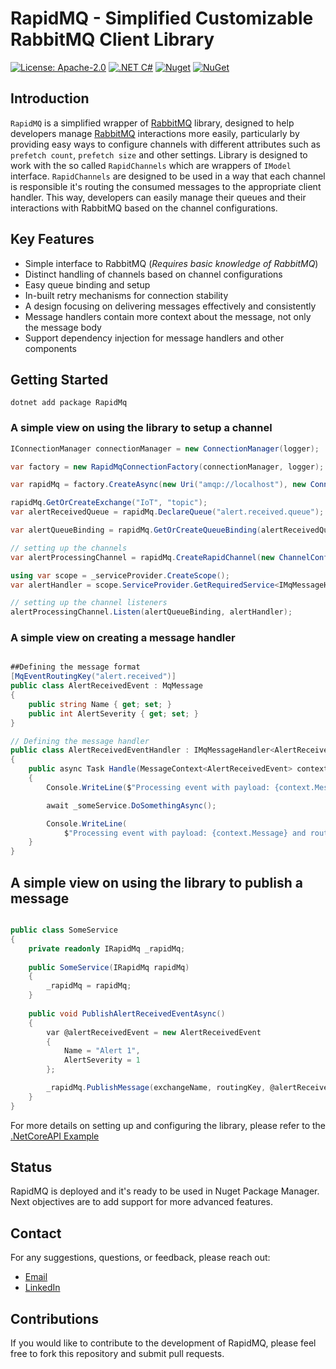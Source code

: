 # RapidMQ - Simplified Customizable RabbitMQ Client Library

[![License: Apache-2.0](https://img.shields.io/badge/License-Apache%202.0-yellow.svg)](https://opensource.org/licenses/Apache-2.0)
[![.NET C#](https://img.shields.io/badge/.NET-C%23-green)](https://docs.microsoft.com/en-us/dotnet/csharp/)
[![Nuget](https://img.shields.io/nuget/v/RapidMq?label=NuGet%20Component%20Library)](https://www.nuget.org/packages/RapidMq/)
[![NuGet](https://img.shields.io/nuget/dt/RapidMq?label=NuGet%20Downloads)](https://www.nuget.org/packages/RapidMq/)

## Introduction

`RapidMQ` is a simplified wrapper of [RabbitMQ](https://github.com/rabbitmq/rabbitmq-dotnet-client) library, designed to help developers manage [RabbitMQ](https://github.com/rabbitmq/rabbitmq-dotnet-client) interactions more easily, particularly by providing easy ways to configure channels with different attributes such as `prefetch count`, `prefetch size` and other settings.
Library is designed to work with the so called `RapidChannels` which are wrappers of `IModel` interface.
`RapidChannels` are designed to be used in a way that each channel is responsible it's routing the consumed messages to the appropriate client handler.
This way, developers can easily manage their queues and their interactions with RabbitMQ based on the channel configurations.

## Key Features
- Simple interface to RabbitMQ (_Requires basic knowledge of RabbitMQ_)
- Distinct handling of channels based on channel configurations
- Easy queue binding and setup
- In-built retry mechanisms for connection stability
- A design focusing on delivering messages effectively and consistently
- Message handlers contain more context about the message, not only the message body
- Support dependency injection for message handlers and other components

## Getting Started
```shell 
dotnet add package RapidMq
```

### A simple view on using the library to setup a channel
```csharp 
IConnectionManager connectionManager = new ConnectionManager(logger);

var factory = new RapidMqConnectionFactory(connectionManager, logger);

var rapidMq = factory.CreateAsync(new Uri("amqp://localhost"), new ConnectionManagerSettings(...));

rapidMq.GetOrCreateExchange("IoT", "topic");
var alertReceivedQueue = rapidMq.DeclareQueue("alert.received.queue");

var alertQueueBinding = rapidMq.GetOrCreateQueueBinding(alertReceivedQueue, iotExchange, "alert.received");

// setting up the channels
var alertProcessingChannel = rapidMq.CreateRapidChannel(new ChannelConfig("alertProcessingChannel", 300));

using var scope = _serviceProvider.CreateScope();
var alertHandler = scope.ServiceProvider.GetRequiredService<IMqMessageHandler<AlertReceivedEvent>>();

// setting up the channel listeners
alertProcessingChannel.Listen(alertQueueBinding, alertHandler);

```

### A simple view on creating a message handler
```csharp

##Defining the message format
[MqEventRoutingKey("alert.received")]
public class AlertReceivedEvent : MqMessage
{
    public string Name { get; set; }
    public int AlertSeverity { get; set; }
}

// Defining the message handler
public class AlertReceivedEventHandler : IMqMessageHandler<AlertReceivedEvent>
{
    public async Task Handle(MessageContext<AlertReceivedEvent> context)
    {
        Console.WriteLine($"Processing event with payload: {context.Message}");

        await _someService.DoSomethingAsync();

        Console.WriteLine(
            $"Processing event with payload: {context.Message} and routingKey: {context.RoutingKey} completed");
    }
}

```

## A simple view on using the library to publish a message
```csharp

public class SomeService 
{
    private readonly IRapidMq _rapidMq;
    
    public SomeService(IRapidMq rapidMq)
    {
        _rapidMq = rapidMq;
    }
    
    public void PublishAlertReceivedEventAsync()
    {
        var @alertReceivedEvent = new AlertReceivedEvent
        {
            Name = "Alert 1",
            AlertSeverity = 1
        };

        _rapidMq.PublishMessage(exchangeName, routingKey, @alertReceivedEvent);
    }
}

```

For more details on setting up and configuring the library, please refer to the [.NetCoreAPI Example](https://github.com/fisnik97/RapidMQ/tree/main/RapidMQ/WebClient)

## Status
RapidMQ is deployed and it's ready to be used in Nuget Package Manager. 
Next objectives are to add support for more advanced features.

## Contact
For any suggestions, questions, or feedback, please reach out: 
- [Email](mailto:ffisnikmaloku@gmail.com)
- [LinkedIn](https://www.linkedin.com/in/fisnik-maloku-992b26141/)

## Contributions
If you would like to contribute to the development of RapidMQ, please feel free to fork this repository and submit pull requests.
